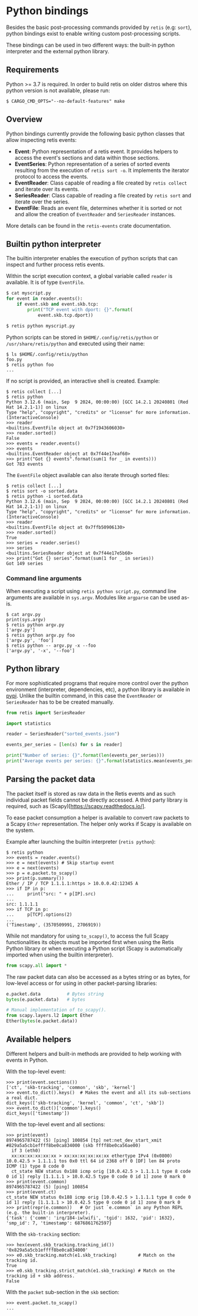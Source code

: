 # Python bindings

Besides the basic post-processing commands provided by `retis` (e.g: `sort`),
python bindings exist to enable writing custom post-processing scripts.

These bindings can be used in two different ways: the built-in python
interpreter and the external python library.

## Requirements

Python >= 3.7 is required. In order to build retis on older distros where
this python version is not available, please run:

```
$ CARGO_CMD_OPTS="--no-default-features" make
```

## Overview

Python bindings currently provide the following basic python classes that
allow inspecting retis events:

- **Event**: Python representation of a retis event. It provides helpers to
access the event's sections and data within those sections.
- **EventSeries**: Python representation of a series of sorted events resulting
from the execution of `retis sort -o`. It implements the iterator protocol to
access the events.
- **EventReader**: Class capable of reading a file created by `retis collect`
and iterate over its events.
- **SeriesReader**: Class capable of reading a file created by `retis sort`
and iterate over the series.
- **EventFile**: Reads an event file, determines whether it is sorted or not
and allow the creation of `EventReader` and `SeriesReader` instances.

More details can be found in the `retis-events` crate documentation.

## Builtin python interpreter

The builtin interpreter enables the execution of python scripts that can inspect
and further process retis events.

Within the script execution context, a global variable called `reader` is
available. It is of type `EventFile`.


```python
$ cat myscript.py
for event in reader.events():
    if event.skb and event.skb.tcp:
        print("TCP event with dport: {}".format(
            event.skb.tcp.dport))

$ retis python myscript.py
```

Python scripts can be stored in `$HOME/.config/retis/python` or
`/usr/share/retis/python` and executed using their name:

```text
$ ls $HOME/.config/retis/python
foo.py
$ retis python foo
...
```

If no script is provided, an interactive shell is created. Example:

```text
$ retis collect [...]
$ retis python
Python 3.12.6 (main, Sep  9 2024, 00:00:00) [GCC 14.2.1 20240801 (Red Hat 14.2.1-1)] on linux
Type "help", "copyright", "credits" or "license" for more information.
(InteractiveConsole)
>>> reader
<builtins.EventFile object at 0x7f1943606030>
>>> reader.sorted()
False
>>> events = reader.events()
>>> events
<builtins.EventReader object at 0x7f44e17eaf60>
>>> print("Got {} events".format(sum(1 for _ in events)))
Got 783 events
```

The `EventFile` object available can also iterate through sorted files:

```text
$ retis collect [...]
$ retis sort -o sorted.data
$ retis python -i sorted.data
Python 3.12.6 (main, Sep  9 2024, 00:00:00) [GCC 14.2.1 20240801 (Red Hat 14.2.1-1)] on linux
Type "help", "copyright", "credits" or "license" for more information.
(InteractiveConsole)
>>> reader
<builtins.EventFile object at 0x7ffb50906130>
>>> reader.sorted()
True
>>> series = reader.series()
>>> series
<builtins.SeriesReader object at 0x7f44e17e5b60>
>>> print("Got {} series".format(sum(1 for _ in series))
Got 149 series
```

### Command line arguments

When executing a script using `retis python script.py`, command line arguments
are available in `sys.argv`. Modules like `argparse` can be used as-is.

```text
$ cat argv.py
print(sys.argv)
$ retis python argv.py
['argv.py']
$ retis python argv.py foo
['argv.py', 'foo']
$ retis python -- argv.py -x --foo
['argv.py', '-x', '--foo']
```

## Python library

For more sophisticated programs that require more control over the python
environment (interpreter, dependencies, etc), a python library is available in
[pypi](https://pypi.org/project/retis). Unlike the builtin command, in this case
the `EventReader` or `SeriesReader` has to be be created manually.

```python
from retis import SeriesReader

import statistics

reader = SeriesReader("sorted_events.json")

events_per_series = [len(s) for s in reader]

print("Number of series: {}".format(len(events_per_series)))
print("Average events per series: {}".format(statistics.mean(events_per_series)))
```

## Parsing the packet data

The packet itself is stored as raw data in the Retis events and as such
individual packet fields cannot be directly accessed. A third party library is
required, such as (Scapy)[https://scapy.readthedocs.io/].

To ease packet consumption a helper is available to convert raw packets to a
Scapy `Ether` representation. The helper only works if Scapy is available on the
system.

Example after launching the builtin interpreter (`retis python`):

```text
$ retis python
>>> events = reader.events()
>>> e = next(events) # Skip startup event
>>> e = next(events)
>>> p = e.packet.to_scapy()
>>> print(p.summary())
Ether / IP / TCP 1.1.1.1:https > 10.0.0.42:12345 A
>>> if IP in p:
...     print("src: " + p[IP].src)
...
src: 1.1.1.1
>>> if TCP in p:
...     p[TCP].options(2)
...
('Timestamp', (3570509991, 2706919))
```

While not mandatory for using `to_scapy()`, to access the full Scapy
functionalities its objects must be imported first when using the Retis Python
library or when executing a Python script (Scapy is automatically imported when
using the builtin interpreter).

```python
from scapy.all import *
```

The raw packet data can also be accessed as a bytes string or as bytes, for
low-level access or for using in other packet-parsing libraries:

```python
e.packet.data          # Bytes string
bytes(e.packet.data)   # bytes

# Manual implementation of to_scapy().
from scapy.layers.l2 import Ether
Ether(bytes(e.packet.data))
```

## Available helpers

Different helpers and built-in methods are provided to help working with events
in Python.

With the top-level event:

```text
>>> print(event.sections())
['ct', 'skb-tracking', 'common', 'skb', 'kernel']
>>> event.to_dict().keys()  # Makes the event and all its sub-sections a real dict.
dict_keys(['skb-tracking', 'kernel', 'common', 'ct', 'skb'])
>>> event.to_dict()['common'].keys()
dict_keys(['timestamp'])
```

With the top-level event and all sections:

```text
>>> print(event)
8974965787422 (5) [ping] 100854 [tp] net:net_dev_start_xmit #829a5a5cb1effff8be0ca834000 (skb ffff8be0ca56ae00)
  if 3 (eth0)
  xx:xx:xx:xx:xx:xx > xx:xx:xx:xx:xx:xx ethertype IPv4 (0x0800) 10.0.42.5 > 1.1.1.1 tos 0x0 ttl 64 id 2368 off 0 [DF] len 84 proto ICMP (1) type 8 code 0
  ct_state NEW status 0x188 icmp orig [10.0.42.5 > 1.1.1.1 type 8 code 0 id 1] reply [1.1.1.1 > 10.0.42.5 type 0 code 0 id 1] zone 0 mark 0
>>> print(event.common)
8974965787422 (5) [ping] 100854
>>> print(event.ct)
ct_state NEW status 0x188 icmp orig [10.0.42.5 > 1.1.1.1 type 8 code 0 id 1] reply [1.1.1.1 > 10.0.42.5 type 0 code 0 id 1] zone 0 mark 0
>>> print(repr(e.common))   # Or just `e.common` in any Python REPL (e.g. the built-in interpreter).
{'task': {'comm': 'irq/184-iwlwifi', 'tgid': 1632, 'pid': 1632}, 'smp_id': 7, 'timestamp': 6876861762597}
```

With the `skb-tracking` section:

```text
>>> hex(event.skb_tracking.tracking_id())
'0x829a5a5cb1effff8be0ca834000'
>>> e0.skb_tracking.match(e1.skb_tracking)        # Match on the tracking id.
True
>>> e0.skb_tracking.strict_match(e1.skb_tracking) # Match on the tracking id + skb address.
False
```

With the `packet` sub-section in the `skb` section:

```text
>>> event.packet.to_scapy()
...
```
